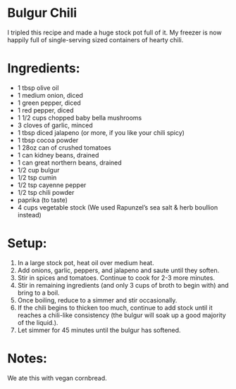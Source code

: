 Bulgur Chili
============
I tripled this recipe and made a huge stock pot full of it. My freezer is now happily full of single-serving sized containers of hearty chili.

Ingredients:
============
* 1 tbsp olive oil
* 1 medium onion, diced
* 1 green pepper, diced
* 1 red pepper, diced
* 1 1/2 cups chopped baby bella mushrooms
* 3 cloves of garlic, minced
* 1 tbsp diced jalapeno (or more, if you like your chili spicy)
* 1 tbsp cocoa powder
* 1 28oz can of crushed tomatoes
* 1 can kidney beans, drained
* 1 can great northern beans, drained
* 1/2 cup bulgur
* 1/2 tsp cumin
* 1/2 tsp cayenne pepper
* 1/2 tsp chili powder
* paprika (to taste)
* 4 cups vegetable stock (We used Rapunzel’s sea salt & herb boullion instead)

Setup:
======

1. In a large stock pot, heat oil over medium heat.
2. Add onions, garlic, peppers, and jalapeno and saute until they soften.
3. Stir in spices and tomatoes. Continue to cook for 2-3 more minutes.
4. Stir in remaining ingredients (and only 3 cups of broth to begin with) and bring to a boil.
5. Once boiling, reduce to a simmer and stir occasionally.
6. If the chili begins to thicken too much, continue to add stock until it reaches a chili-like consistency (the bulgur will soak up a good majority of the liquid.).
7. Let simmer for 45 minutes until the bulgur has softened.

Notes:
======
We ate this with vegan cornbread.
